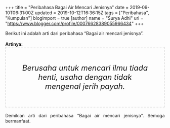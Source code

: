 +++
title = "Peribahasa Bagai Air Mencari Jenisnya"
date = 2019-09-10T06:31:00Z
updated = 2019-10-12T16:36:15Z
tags = ["Peribahasa", "Kumpulan"]
blogimport = true 
[author]
	name = "Surya Adhi"
	uri = "https://www.blogger.com/profile/00076628389055966434"
+++

<div dir="ltr" style="text-align: left;" trbidi="on"><div style="text-align: justify;">Berikut ini adalah arti dari peribahasa “Bagai air mencari jenisnya”.</div><br /><div style="text-align: justify;"><b>Artinya:</b></div><div style="border: 2px dashed #ddd; font-size: 24px; height: auto; margin: 0 auto; padding: 50px; text-align: center; width: auto;"><i>Berusaha untuk mencari ilmu tiada henti, usaha dengan tidak mengenal jerih payah.</i></div><div style="text-align: justify;"><br /></div><div style="text-align: justify;">Demikian arti dari peribahasa "Bagai air mencari jenisnya". Semoga bermanfaat.</div></div>
